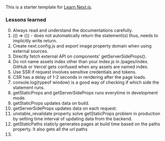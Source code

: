 This is a starter template for [Learn Next.js](https://nextjs.org/learn).

### Lessons learned

0. Always read and understand the documentations carefully.
1. (() => {}) - does not automatically return the statement(s) thus, needs to implicitly write return.
3. Create next.config.js and export image property domain when using external sources.
4. Directly fetch external API on components' getServerSideProps().
5. Do not name assets index other than your index.js in /pages/index. GitHub or Vercel gets confused when any assets are named index.
6. Use SSR if request involves sensitive credentials and tokens.
7. CSR has a delay of 1-2 seconds in rendering after the page loads.
8. console.log(typeof window) is a good way of checking if which side the statement runs.
9. getStaticProps and getServerSideProps runs everytime in development mode.
10. getStaticProps updates data on build.
11. getServerSideProps updates data on each request.
12. unstable_revalidate property solve getStaticProps problem in production by setting time interval of updating data from the backend.
13. getStaticPaths staticly generates pages at build time based on the paths property. It also gets all the url paths
14. 